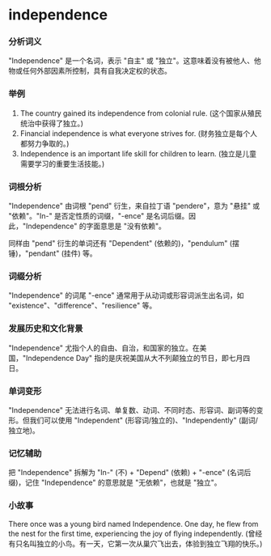 # independence

### 分析词义

  

"Independence" 是一个名词，表示 "自主" 或 "独立"。这意味着没有被他人、他物或任何外部因素所控制，具有自我决定权的状态。

  

### 举例

  

1.  The country gained its independence from colonial rule. (这个国家从殖民统治中获得了独立。)
2.  Financial independence is what everyone strives for. (财务独立是每个人都努力争取的。)
3.  Independence is an important life skill for children to learn. (独立是儿童需要学习的重要生活技能。)

  

### 词根分析

  

"Independence" 由词根 "pend" 衍生，来自拉丁语 "pendere"，意为 "悬挂" 或 "依赖"。"In-" 是否定性质的词缀，"-ence" 是名词后缀。因此，"Independence" 的字面意思是 "没有依赖"。

  

同样由 "pend" 衍生的单词还有 "Dependent" (依赖的)，"pendulum" (摆锤)，"pendant" (挂件) 等。

  

### 词缀分析

  

"Independence" 的词尾 "-ence" 通常用于从动词或形容词派生出名词，如 "existence"、"difference"、"resilience" 等。

  

### 发展历史和文化背景

  

"Independence" 尤指个人的自由、自治，和国家的独立。在美国，"Independence Day" 指的是庆祝美国从大不列颠独立的节日，即七月四日。

  

### 单词变形

  

"Independence" 无法进行名词、单复数、动词、不同时态、形容词、副词等的变形。但我们可以使用 "Independent" (形容词/独立的)、"Independently" (副词/独立地)。

  

### 记忆辅助

  

把 "Independence" 拆解为 "In-" (不) + "Depend" (依赖) + "-ence" (名词后缀)，记住 "Independence" 的意思就是 "无依赖"，也就是 "独立"。

  

### 小故事

  

There once was a young bird named Independence. One day, he flew from the nest for the first time, experiencing the joy of flying independently. (曾经有只名叫独立的小鸟。有一天，它第一次从巢穴飞出去，体验到独立飞翔的快乐。)
